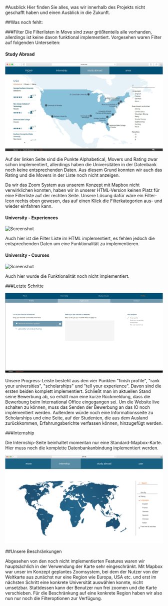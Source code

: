 #Ausblick 
Hier finden Sie alles, was wir innerhalb des Projekts nicht geschafft haben und einen Ausblick in die Zukunft.

##Was noch fehlt: 

###Filter
Die Filterlisten in Move sind zwar größtenteils alle vorhanden, allerdings ist keine davon funktional implementiert. Vorgesehen waren Filter auf folgenden Unterseiten:

<h4>Study Abroad</h4>

![Screenshot](img/outlook/FilterStudyAbroad.jpg)

Auf der linken Seite sind die Punkte Alphabetical, Movers und Rating zwar schon implementiert, allerdings haben die Universitäten in der Datenbank noch keine entsprechenden Daten. Aus diesem Grund konnten wir auch das Rating und die Movers in der Liste noch nicht anzeigen.

Da wir das Zoom System aus unserem Konzept mit Mapbox nicht verwirklichen konnten, haben wir in unserer HTML-Version keinen Platz für eine Filterliste auf der rechten Seite. Unsere Lösung dafür wäre ein Filter-Icon rechts oben gewesen, das auf einen Klick die Filterkategorien aus- und wieder einfahren kann.

<h4> University - Experiences </h4>

![Screenshot](img/concept/StudyAbroad_Experiences.jpg)

Auch hier ist die Filter Liste im HTML implementiert, es fehlen jedoch die entsprechenden Daten um eine Funktionalität zu implementieren.

<h4> University - Courses</h4>

![Screenshot](img/concept/StudyAbroad_Courses.jpg)

Auch hier wurde die Funktionalität noch nicht implementiert.

###Letzte Schritte

![Screenshot](img/outlook/LastSteps.jpg)

Unsere Progress-Leiste besteht aus den vier Punkten "finish profile", "rank your universities", "scholarships" und "tell your experience". Davon sind die ersten beiden komplett implementiert. Schließt man im aktuellen Stand seine Bewerbung ab, so erhält man eine kurze Rückmeldung, dass die Bewerbung beim International Office eingegangen sei.
Um die Website live schalten zu können, muss das Senden der Bewerbung an das IO noch implementiert werden. Außerdem würde noch eine Informationsseite zu Scholarships und eine Seite, auf der Studenten, die aus dem Ausland zurückkommen, Erfahrungsberichte verfassen können, hinzugefügt werden.

###Internship

Die Internship-Seite beinhaltet momentan nur eine Standard-Mapbox-Karte. Hier muss noch die komplette Datenbankanbindung inplementiert werden.

![Screenshot](img/concept/internship.png)

##Unsere Beschränkungen

Abgesehen von den noch nicht implementierten Features waren wir hauptsächlich in der Verwendung der Karte sehr eingeschränkt. Mit Mapbox war unser im Konzept geplantes Zoomsystem, bei dem der Nutzer von der Weltkarte aus zunächst nur eine Region wie Europa, USA etc. und erst im nächsten Schritt eine konkrete Universität auswählen konnte, nicht umsetzbar. Stattdessen kann der Benutzer nun frei zoomen und die Karte verschieben. Für die Beschränkung auf eine konkrete Region haben wir also nun nur noch die Filteroptionen zur Verfügung.